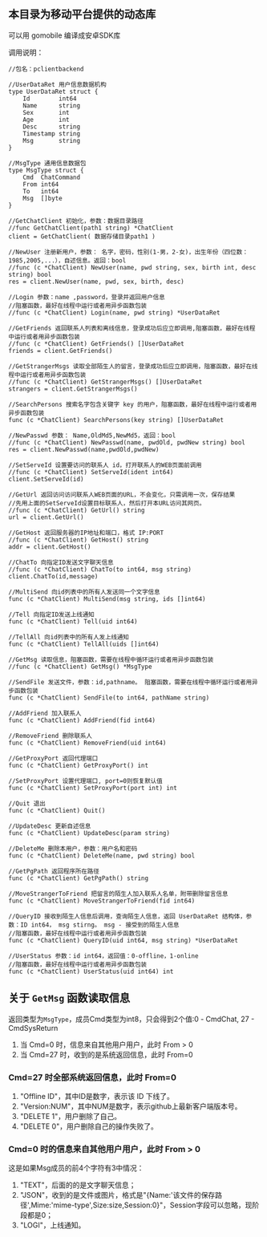 ## 本目录为移动平台提供的动态库

可以用 gomobile 编译成安卓SDK库

调用说明：

```
//包名：pclientbackend

//UserDataRet 用户信息数据机构
type UserDataRet struct {
	Id        int64
	Name      string
	Sex       int
	Age       int
	Desc      string
	Timestamp string
	Msg       string
}

//MsgType 通用信息数据包
type MsgType struct {
	Cmd  ChatCommand
	From int64
	To   int64
	Msg  []byte
}

//GetChatClient 初始化，参数：数据目录路径
//func GetChatClient(path1 string) *ChatClient
client = GetChatClient( 数据存储目录path1 )

//NewUser 注册新用户，参数： 名字，密码，性别(1-男，2-女)，出生年份（四位数：1985,2005,...），自述信息。返回：bool
//func (c *ChatClient) NewUser(name, pwd string, sex, birth int, desc string) bool
res = client.NewUser(name, pwd, sex, birth, desc)

//Login 参数：name ,password，登录并返回用户信息
//阻塞函数，最好在线程中运行或者用异步函数包装
//func (c *ChatClient) Login(name, pwd string) *UserDataRet

//GetFriends 返回联系人列表和离线信息，登录成功后应立即调用,阻塞函数，最好在线程中运行或者用异步函数包装
//func (c *ChatClient) GetFriends() []UserDataRet
friends = client.GetFriends()

//GetStrangerMsgs 读取全部陌生人的留言，登录成功后应立即调用，阻塞函数，最好在线程中运行或者用异步函数包装
//func (c *ChatClient) GetStrangerMsgs() []UserDataRet
strangers = client.GetStrangerMsgs()

//SearchPersons 搜索名字包含关键字 key 的用户，阻塞函数，最好在线程中运行或者用异步函数包装
func (c *ChatClient) SearchPersons(key string) []UserDataRet

//NewPasswd 参数： Name,OldMd5,NewMd5，返回：bool
//func (c *ChatClient) NewPasswd(name, pwdOld, pwdNew string) bool
res = client.NewPasswd(name,pwdOld,pwdNew)

//SetServeId 设置要访问的联系人 id，打开联系人的WEB页面前调用
//func (c *ChatClient) SetServeId(ident int64)
client.SetServeId(id)

//GetUrl 返回访问访问联系人WEB页面的URL，不会变化，只需调用一次，保存结果
//先用上面的SetServeId设置目标联系人，然后打开本URL访问其网页。
//func (c *ChatClient) GetUrl() string
url = client.GetUrl()

//GetHost 返回服务器的IP地址和端口，格式 IP:PORT
//func (c *ChatClient) GetHost() string
addr = client.GetHost()

//ChatTo 向指定ID发送文字聊天信息
//func (c *ChatClient) ChatTo(to int64, msg string)
client.ChatTo(id,message)

//MultiSend 向id列表中的所有人发送同一个文字信息
func (c *ChatClient) MultiSend(msg string, ids []int64)

//Tell 向指定ID发送上线通知
func (c *ChatClient) Tell(uid int64)

//TellAll 向id列表中的所有人发上线通知
func (c *ChatClient) TellAll(uids []int64)

//GetMsg 读取信息，阻塞函数，需要在线程中循环运行或者用异步函数包装
//func (c *ChatClient) GetMsg() *MsgType

//SendFile 发送文件，参数：id,pathname。 阻塞函数，需要在线程中循环运行或者用异步函数包装
func (c *ChatClient) SendFile(to int64, pathName string)

//AddFriend 加入联系人
func (c *ChatClient) AddFriend(fid int64)

//RemoveFriend 删除联系人
func (c *ChatClient) RemoveFriend(uid int64)

//GetProxyPort 返回代理端口
func (c *ChatClient) GetProxyPort() int 

//SetProxyPort 设置代理端口, port=0则恢复默认值
func (c *ChatClient) SetProxyPort(port int) int

//Quit 退出
func (c *ChatClient) Quit() 

//UpdateDesc 更新自述信息
func (c *ChatClient) UpdateDesc(param string) 

//DeleteMe 删除本用户，参数：用户名和密码
func (c *ChatClient) DeleteMe(name, pwd string) bool

//GetPgPath 返回程序所在路径
func (c *ChatClient) GetPgPath() string

//MoveStrangerToFriend 把留言的陌生人加入联系人名单，附带删除留言信息
func (c *ChatClient) MoveStrangerToFriend(fid int64)

//QueryID 接收到陌生人信息后调用，查询陌生人信息，返回 UserDataRet 结构体，参数：ID int64， msg stirng。 msg - 接受到的陌生人信息
//阻塞函数，最好在线程中运行或者用异步函数包装
func (c *ChatClient) QueryID(uid int64, msg string) *UserDataRet 

//UserStatus 参数：id int64，返回值：0-offline，1-online
//阻塞函数，最好在线程中运行或者用异步函数包装
func (c *ChatClient) UserStatus(uid int64) int
```
## 关于 `GetMsg` 函数读取信息
返回类型为`MsgType`，成员Cmd类型为int8，只会得到2个值:0 - CmdChat, 27 - CmdSysReturn

1. 当 Cmd=0 时，信息来自其他用户用户，此时 From > 0
2. 当 Cmd=27 时，收到的是系统返回信息，此时 From=0

### Cmd=27 时全部系统返回信息，此时 From=0
1. "Offline ID"，其中ID是数字，表示该 ID 下线了。
2. "Version:NUM"，其中NUM是数字，表示github上最新客户端版本号。
3. "DELETE 1"，用户删除了自己。
4. "DELETE 0"，用户删除自己的操作失败了。

### Cmd=0 时的信息来自其他用户用户，此时 From > 0
这是如果Msg成员的前4个字符有3中情况：

1. "TEXT"，后面的的是文字聊天信息；
2. "JSON"，收到的是文件或图片，格式是"{Name:'该文件的保存路径',Mime:'mime-type',Size:size,Session:0}"，Session字段可以忽略，现阶段都是0；
3. "LOGI"，上线通知。


